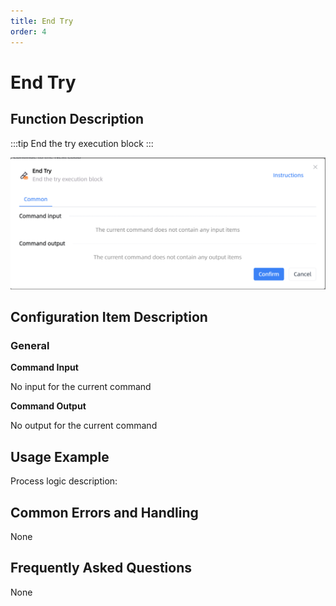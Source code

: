 ```yaml
---
title: End Try
order: 4
---
```


# End Try

## Function Description

:::tip 
End the try execution block
:::

![End Try](../../../assets/End%20Try_command.png)

## Configuration Item Description

### General

**Command Input**

No input for the current command


**Command Output**

No output for the current command


## Usage Example

Process logic description:

## Common Errors and Handling

None

## Frequently Asked Questions

None

